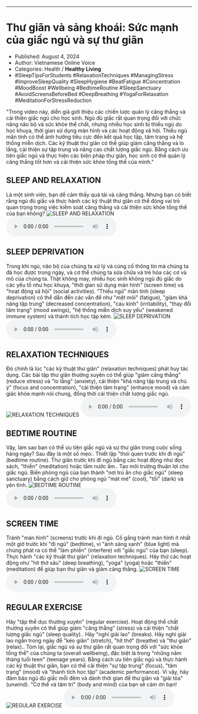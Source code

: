
---

# Thư giãn và sảng khoái: Sức mạnh của giấc ngủ và sự thư giãn

- Published: August 4, 2024
- Author: Vietnamese Online Voice
- Categories: Health / **Healthy Living**
- #SleepTipsForStudents #RelaxationTechniques #ManagingStress #ImproveSleepQuality #SleepHygiene #BeatFatigue #Concentration #MoodBoost #Wellbeing #BedtimeRoutine #SleepSanctuary #AvoidScreensBeforeBed #DeepBreathing #YogaForRelaxation #MeditationForStressReduction

"Trong video này, diễn giả giới thiệu các chiến lược quản lý căng thẳng và cải thiện giấc ngủ cho học sinh. Ngủ đủ giấc rất quan trọng đối với chức năng não bộ và sức khỏe thể chất, nhưng nhiều học sinh bị thiếu ngủ do học khuya, thời gian sử dụng màn hình và các hoạt động xã hội. Thiếu ngủ mãn tính có thể ảnh hưởng tiêu cực đến kết quả học tập, tâm trạng và hệ thống miễn dịch. Các kỹ thuật thư giãn có thể giúp giảm căng thẳng và lo lắng, cải thiện sự tập trung và nâng cao chất lượng giấc ngủ. Bằng cách ưu tiên giấc ngủ và thực hiện các biện pháp thư giãn, học sinh có thể quản lý căng thẳng tốt hơn và cải thiện sức khỏe tổng thể của mình."


## SLEEP AND RELAXATION

Là một sinh viên, bạn dễ cảm thấy quá tải và căng thẳng. Nhưng bạn có biết rằng ngủ đủ giấc và thực hành các kỹ thuật thư giãn có thể đóng vai trò quan trọng trong việc kiểm soát căng thẳng và cải thiện sức khỏe tổng thể của bạn không?
![SLEEP AND RELAXATION](https://http-archiver-apis-production-80.schnworks.com/storage/images/transitions/2024-08-04/transition--16278430360-Montserrat-ExtraBold-880E4F.jpg)
<audio controls>
    <source src="https://http-archiver-apis-production-80.schnworks.com/storage/storage/audio/file-2080713150.mp3" type="audio/mpeg">
</audio>



## SLEEP DEPRIVATION

Trong khi ngủ, não bộ của chúng ta xử lý và củng cố thông tin mà chúng ta đã học được trong ngày, và cơ thể chúng ta sửa chữa và trẻ hóa các cơ và mô của chúng ta. Thật không may, nhiều học sinh không ngủ đủ giấc do các yếu tố như học khuya, "thời gian sử dụng màn hình" (screen time) và "hoạt động xã hội" (social activities). "Thiếu ngủ" mãn tính (sleep deprivation) có thể dẫn đến các vấn đề như "mệt mỏi" (fatigue), "giảm khả năng tập trung" (decreased concentration), "cáu kỉnh" (irritability), "thay đổi tâm trạng" (mood swings), "hệ thống miễn dịch suy yếu" (weakened immune system) và thành tích học tập kém.
![SLEEP DEPRIVATION](https://http-archiver-apis-production-80.schnworks.com/storage/images/transitions/2024-08-04/transition--13062288146-Montserrat-Regular-283593.jpg)
<audio controls>
    <source src="https://http-archiver-apis-production-80.schnworks.com/storage/storage/audio/file-18108446249.mp3" type="audio/mpeg">
</audio>



## RELAXATION TECHNIQUES

Đó chính là lúc "các kỹ thuật thư giãn" (relaxation techniques) phát huy tác dụng. Các bài tập thư giãn thường xuyên có thể giúp "giảm căng thẳng" (reduce stress) và "lo lắng" (anxiety), cải thiện "khả năng tập trung và chú ý" (focus and concentration), "cải thiện tâm trạng" (enhance mood) và cảm giác khỏe mạnh nói chung, đồng thời cải thiện chất lượng giấc ngủ.
![RELAXATION TECHNIQUES](https://http-archiver-apis-production-80.schnworks.com/storage/images/transitions/2024-08-04/transition-2658479364-Montserrat-Thin-9C27B0.jpg)
<audio controls>
    <source src="https://http-archiver-apis-production-80.schnworks.com/storage/storage/audio/file-7225559020.mp3" type="audio/mpeg">
</audio>



## BEDTIME ROUTINE

Vậy, làm sao bạn có thể ưu tiên giấc ngủ và sự thư giãn trong cuộc sống hàng ngày? Sau đây là một số mẹo:. Thiết lập "thói quen trước khi đi ngủ" (bedtime routine). Thư giãn trước khi đi ngủ bằng các hoạt động như đọc sách, "thiền" (meditation) hoặc tắm nước ấm.. Tạo môi trường thuận lợi cho giấc ngủ. Biến phòng ngủ của bạn thành "nơi trú ẩn cho giấc ngủ" (sleep sanctuary) bằng cách giữ cho phòng ngủ "mát mẻ" (cool), "tối" (dark) và yên tĩnh.
![BEDTIME ROUTINE](https://http-archiver-apis-production-80.schnworks.com/storage/images/transitions/2024-08-04/transition--6864498746-Montserrat-Regular-283593.jpg)
<audio controls>
    <source src="https://http-archiver-apis-production-80.schnworks.com/storage/storage/audio/file-5705332694.mp3" type="audio/mpeg">
</audio>



## SCREEN TIME

Tránh "màn hình" (screens) trước khi đi ngủ. Cố gắng tránh màn hình ít nhất một giờ trước khi "đi ngủ" (bedtime), vì "ánh sáng xanh" (blue light) mà chúng phát ra có thể "làm phiền" (interfere) với "giấc ngủ" của bạn (sleep). Thực hành "các kỹ thuật thư giãn" (relaxation techniques). Hãy thử các hoạt động như "hít thở sâu" (deep breathing), "yoga" (yoga) hoặc "thiền" (meditation) để giúp bạn thư giãn và giảm căng thẳng.
![SCREEN TIME](https://http-archiver-apis-production-80.schnworks.com/storage/images/transitions/2024-08-04/transition--5661647269-Montserrat-ExtraBold-9C27B0.jpg)
<audio controls>
    <source src="https://http-archiver-apis-production-80.schnworks.com/storage/storage/audio/file-15609831278.mp3" type="audio/mpeg">
</audio>



## REGULAR EXERCISE

Hãy "tập thể dục thường xuyên" (regular exercise). Hoạt động thể chất thường xuyên có thể giúp giảm "căng thẳng" (stress) và cải thiện "chất lượng giấc ngủ" (sleep quality).. Hãy "nghỉ giải lao" (breaks). Hãy nghỉ giải lao ngắn trong ngày để "kéo giãn" (stretch), "hít thở" (breathe) và "thư giãn" (relax).. Tóm lại, giấc ngủ và sự thư giãn rất quan trọng đối với "sức khỏe tổng thể" của chúng ta (overall wellbeing), đặc biệt là trong "những năm tháng tuổi teen" (teenage years). Bằng cách ưu tiên giấc ngủ và thực hành các kỹ thuật thư giãn, bạn có thể cải thiện "sự tập trung" (focus), "tâm trạng" (mood) và "thành tích học tập" (academic performance). Vì vậy, hãy đảm bảo ngủ đủ giấc mỗi đêm và dành thời gian để thư giãn và "giải tỏa" (unwind). "Cơ thể và tâm trí" (body and mind) của bạn sẽ cảm ơn bạn!
![REGULAR EXERCISE](https://http-archiver-apis-production-80.schnworks.com/storage/images/transitions/2024-08-04/transition-30005502579-Montserrat-Black-512DA8.jpg)
<audio controls>
    <source src="https://http-archiver-apis-production-80.schnworks.com/storage/storage/audio/file-11818344326.mp3" type="audio/mpeg">
</audio>

